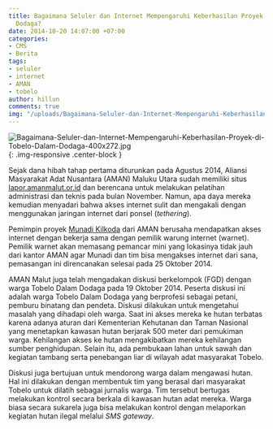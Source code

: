 ```yaml
---
title: Bagaimana Seluler dan Internet Mempengaruhi Keberhasilan Proyek di Tobelo Dalam
  Dodaga?
date: 2014-10-20 14:07:00 +07:00
categories:
- CMS
- Berita
tags:
- seluler
- internet
- AMAN
- tobelo
author: hillun
comments: true
img: "/uploads/Bagaimana-Seluler-dan-Internet-Mempengaruhi-Keberhasilan-Proyek-di-Tobelo-Dalam-Dodaga-400x272.jpg"
---
```


![Bagaimana-Seluler-dan-Internet-Mempengaruhi-Keberhasilan-Proyek-di-Tobelo-Dalam-Dodaga-400x272.jpg](/uploads/Bagaimana-Seluler-dan-Internet-Mempengaruhi-Keberhasilan-Proyek-di-Tobelo-Dalam-Dodaga-400x272.jpg){: .img-responsive .center-block }

Sejak dana hibah tahap pertama diturunkan pada Agustus 2014, Aliansi Masyarakat Adat Nusantara (AMAN) Maluku Utara sudah memiliki situs [lapor.amanmalut.or.id](http://lapor.amanmalut.or.id/) dan berencana untuk melakukan pelatihan administrasi dan teknis pada bulan November. Namun, apa daya mereka kemudian menyadari bahwa akses internet sulit dan mengakali dengan menggunakan jaringan internet dari ponsel (*tethering*).

Pemimpin proyek [Munadi Kilkoda](http://ciptamedia.org/munadi-kilkoda/) dari AMAN berusaha mendapatkan akses internet dengan bekerja sama dengan pemilik warung internet (warnet). Pemilik warnet akan memasang pemancar mini yang lokasinya tidak jauh dari kantor AMAN agar Munadi dan tim bisa mengakses internet dari sana, pemasangan ini direncanakan selesai pada 25 Oktober 2014.

AMAN Malut juga telah mengadakan diskusi berkelompok (FGD) dengan warga Tobelo Dalam Dodaga pada 19 Oktober 2014. Peserta diskusi ini adalah warga Tobelo Dalam Dodaga yang berprofesi sebagai petani, pemburu binatang dan pendeta. Diskusi dilakukan untuk mengetahui masalah yang dihadapi oleh warga. Saat ini akses mereka ke hutan terbatas karena adanya aturan dari Kementerian Kehutanan dan Taman Nasional yang menetapkan kawasan hutan berjarak 500 meter dari pemukiman warga. Kehilangan akses ke hutan mengakibatkan mereka kehilangan sumber penghidupan. Selain itu, ada pembukaan lahan untuk sawah dan kegiatan tambang serta penebangan liar di wilayah adat masyarakat Tobelo.

Diskusi juga bertujuan untuk mendorong warga dalam mengawasi hutan. Hal ini dilakukan dengan membentuk tim yang berasal dari masyarakat Tobelo untuk dilatih sebagai jurnalis warga. Tim tersebut bertugas melakukan kontrol secara berkala di kawasan hutan adat mereka. Warga biasa secara sukarela juga bisa melakukan kontrol dengan melaporkan kegiatan hutan ilegal melalui *SMS gateway*.